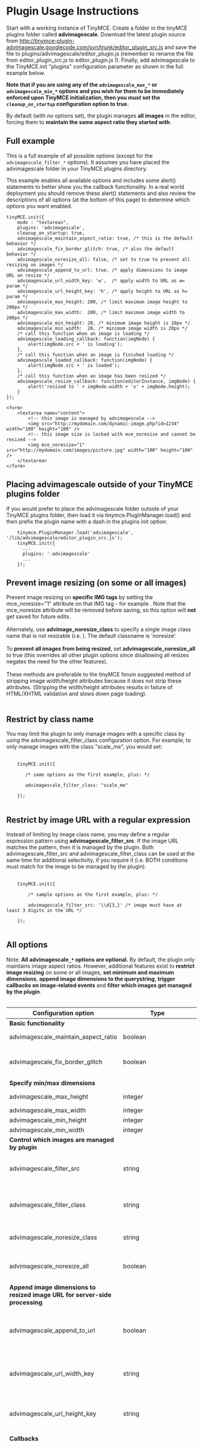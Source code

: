 

# Plugin Usage Instructions #

Start with a working instance of TinyMCE.  Create a folder in the tinyMCE plugins folder called **advimagescale**.  Download the latest plugin source from http://tinymce-plugin-advimagescale.googlecode.com/svn/trunk/editor_plugin_src.js and save the file to plugins/advimagescale/editor\_plugin.js (remember to rename the file from editor\_plugin\_src.js to editor\_plugin.js !).  Finally, add advimagescale to the TinyMCE.init "plugins" configuration parameter as shown in the full example below.

**Note that if you are using any of the `advimagescale_max_*` or `advimagescale_min_*` options and you wish for them to be immediately enforced upon TinyMCE initialization, then you _must_ set the _`cleanup_on_startup`_ configuration option to true.**

By default (with no options set), the plugin manages **all images** in the editor, forcing them to **maintain the same aspect ratio they started with**.

## Full example ##

This is a full example of all possible options (except for the `advimagescale_filter_*` options).   It assumes you have placed the advimagescale folder in your TinyMCE plugins directory.

This example enables all available options and includes some alert() statements to better show you the callback functionality.  In a real world deployment you should remove these alert() statements and also review the descriptions of all options (at the bottom of this page) to determine which options you want enabled.

```
tinyMCE.init({
    mode : "textareas",
    plugins: 'advimagescale',
    cleanup_on_startup: true,
    advimagescale_maintain_aspect_ratio: true, /* this is the default behavior */
    advimagescale_fix_border_glitch: true, /* also the default behavior */
    advimagescale_noresize_all: false, /* set to true to prevent all resizing on images */
    advimagescale_append_to_url: true, /* apply dimensions to image URL on resize */
    advimagescale_url_width_key: 'w',  /* apply width to URL as w= param */
    advimagescale_url_height_key: 'h', /* apply height to URL as h= param */
    advimagescale_max_height: 200, /* limit maximum image height to 200px */
    advimagescale_max_width:  200, /* limit maximum image width to 200px */
    advimagescale_min_height: 20, /* minimum image height is 20px */
    advimagescale_min_width:  20, /* minimum image width is 20px */
    /* call this function when an image is loading */
    advimagescale_loading_callback: function(imgNode) {
        alert(imgNode.src + ' is loading');
    },
    /* call this function when an image is finished loading */
    advimagescale_loaded_callback: function(imgNode) {
        alert(imgNode.src + ' is loaded');
    },
    /* call this function when an image has been resized */
    advimagescale_resize_callback: function(editorInstance, imgNode) {
        alert('resized to ' + imgNode.width + 'x' + imgNode.height);
    }
});

<form>
	<textarea name="content">
		<!-- this image is managed by advimagescale -->
		<img src="http://mydomain.com/dynamic-image.php?id=1234" width="100" height="100" />
		<!-- this image size is locked with mce_noresize and cannot be resized -->
		<img mce_noresize="1" src="http://mydomain.com/images/picture.jpg" width="100" height="100" />
	</textarea>
</form>

```

## Placing advimagescale outside of your TinyMCE plugins folder ##

If you would prefer to place the advimagescale folder outside of your TinyMCE plugins folder, then load it via tinymce.PluginManager.load() and then prefix the plugin name with a dash in the plugins init option:

```
    tinymce.PluginManager.load('advimagescale', '/lib/advimagescale/editor_plugin_src.js');
    tinyMCE.init({
      ...
      plugins: '-advimagescale'
      ...
    });
```

## Prevent image resizing (on some or all images) ##

Prevent image resizing on **specific IMG tags** by setting the mce\_noresize="1" attribute on that IMG tag - for example <img src=''>. Note that the mce_noresize attribute will be removed before saving, so this option will <b>not</b> get saved for future edits.<br>
<br>
Alternately, use <b>advimage_noresize_class</b> to specify a single image class name that is not resizable (i.e. <img src=''>).  The default classname is 'noresize'.<br>
<br>
To <b>prevent all images from being resized</b>, set <b>advimagescale_noresize_all</b> to true (this overrides all other plugin options since disallowing all resizes negates the need for the other features).<br>
<br>
These methods are preferable to the tinyMCE forum suggested method of stripping image width/height attributes because it does not strip these attributes.  (Stripping the width/height attributes results in failure of HTML/XHTML validation and slows down page loading).<br>
<br>
<h2>Restrict by class name</h2>

You may limit the plugin to only manage images with a specific class by using the advimagescale_filter_class configuration option.  For example, to only manage images with the class "scale_me", you would set:<br>
<br>
<pre><code>    tinyMCE.init({<br>
       /* same options as the first example, plus: */<br>
       advimagescale_filter_class: "scale_me"<br>
    });<br>
</code></pre>

<h2>Restrict by image URL with a regular expression</h2>

Instead of limiting by image class name, you may define a regular expression pattern using <b>advimagescale_filter_src</b>.  If the image URL matches the pattern, then it is managed by the plugin.  Both advimagescale_filter_src and advimagescale_filter_class can be used at the same time for additional selectivity, if you require it (i.e. BOTH conditions must match for the image to be managed by the plugin).<br>
<br>
<pre><code>    tinyMCE.init({<br>
        /* sample options as the first example, plus: */<br>
        advimagescale_filter_src: '\\d{3,}' /* image must have at least 3 digits in the URL */<br>
    });<br>
</code></pre>

<h2>All options</h2>
Note: <b>All advimagescale<code>_</code><code>*</code> options are optional.</b>  By default, the plugin only maintains image aspect ratios.  However, additional features exist to <b>restrict image resizing</b> on some or all images, <b>set minimum and maximum dimensions</b>, <b>append image dimensions to the querystring</b>, <b>trigger callbacks on image-related events</b> and <b>filter which images get managed by the plugin</b>.<br>
<br>
<table><thead><th> <b>Configuration option</b> </th><th> <b>Type</b> </th><th> <b>Default</b> </th><th> <b>Description</b> </th></thead><tbody>
<tr><td> <b>Basic functionality</b>  </td><td>             </td><td> </td><td> </td></tr>
<tr><td> advimagescale_maintain_aspect_ratio </td><td> boolean     </td><td> true           </td><td> Whether to maintain image aspect ratio (default true) </td></tr>
<tr><td> advimagescale_fix_border_glitch </td><td> boolean     </td><td> true           </td><td> Fix the bug (described in #2 in the bug list below).  Most users will want this on (the default is true - so it is on by default). </td></tr>
<tr><td> <b>Specify min/max dimensions</b> </td><td>             </td><td> </td><td> </td></tr>
<tr><td> advimagescale_max_height    </td><td> integer     </td><td> not set        </td><td> Set a value to limit the maximum image height of all images </td></tr>
<tr><td> advimagescale_max_width     </td><td> integer     </td><td> not set        </td><td> Set max image width </td></tr>
<tr><td> advimagescale_min_height    </td><td> integer     </td><td> not set        </td><td> Set min image height </td></tr>
<tr><td> advimagescale_min_width     </td><td> integer     </td><td> not set        </td><td> Set min image width </td></tr>
<tr><td> <b>Control which images are managed by plugin</b> </td><td>             </td><td> </td><td> </td></tr>
<tr><td> advimagescale_filter_src    </td><td> string      </td><td> not set        </td><td> A regular expression; all image SRC attributes that match this regexp will be managed by the plugin </td></tr>
<tr><td> advimagescale_filter_class  </td><td> string      </td><td> not set        </td><td> A CSS class name; all IMG tags with this class will be managed by the plugin <i>(if not set, all images are managed by the plugin)</i> </td></tr>
<tr><td> advimagescale_noresize_class </td><td> string      </td><td> 'noresize'     </td><td> A single class name that, if set on an image, tells the plugin to prevent resizing on that image </td></tr>
<tr><td> advimagescale_noresize_all  </td><td> boolean     </td><td> false          </td><td> Set to true to prevent all image resizing in the editor (overrides all other functionality since all resizes will be prevented) </td></tr>
<tr><td> <b>Append image dimensions to resized image URL for server-side processing</b> </td><td>             </td><td> </td><td> </td></tr>
<tr><td> advimagescale_append_to_url </td><td> boolean     </td><td> false          </td><td> Whether to append the image width/height to the IMG SRC. (i.e. <code>http://mydomain.com/images.php?id=123&amp;w=120&amp;h=120</code>). This is used for doing automatic server-side resampling of scaled images </td></tr>
<tr><td> advimagescale_url_width_key </td><td> string      </td><td> 'w'            </td><td> The querystring parameter to use when appending width to the URL - only applicable if <b>advimagescale_append_to_url</b> is true </td></tr>
<tr><td> advimagescale_url_height_key </td><td> string      </td><td> 'h'            </td><td> The querystring parameter to use when appending width to the URL - only applicable if <b>advimagescale_append_to_url</b> is true </td></tr>
<tr><td> <b>Callbacks</b>            </td><td>             </td><td> </td><td> </td></tr>
<tr><td> advimagescale_loading_callback </td><td> function(imageNode) </td><td> not set        </td><td> Callback function, called when an image begins reloading due to change of the image SRC (usually via advimagescale_append_to_url option) passes the DOM image node as parameter (often used to show a "please wait" dialog or disable form submission while an image is resizing in conjuction with the advimagescale_append_to_url option) </td></tr>
<tr><td> advimagescale_loaded_callback </td><td> function(imageNode) </td><td> not set        </td><td> Callback function, called when an image URL has changed (usually via advimagescale_append_to_url) and has completed loading </td></tr>
<tr><td> advimagescale_resize_callback </td><td> function(editorInstance, imageNode) </td><td> not set        </td><td> Callback function, called when an image has been resized and the new dimensions are available (via imageNode.width / imageNode.height) </td></tr></tbody></table>

<h2>Server-side image resampling</h2>

The advimagescale_append_to_url option (and the configurable parameter names with advimagescale_url_width_key and advimagescale_url_height_key) provide a simple solution for auto-rescaling images on the server side.<br>
<br>
For example, you would begin by inserting an dynamic image URL (usually a PHP script) which performs resampling (if necessary) and then redirects to the properly sized image.<br>
<br>
Assuming the initially inserted image had its width and height attributes set to 100x100, advimagescale will immediately rewrite the source URL for that image from:<br>
<br>
<code>http://mydomain.com/image.php?id=123</code>
to<br>
<code>http://mydomain.com/image.php?id=123&amp;w=100&amp;h=100</code>

This signals your "image.php" script that it needs to serve image <code>#</code>123, resampled to 100x100 pixels.<br>
<br>
Now, if the user scales the image up to 500x500, the URL will change to:<br>
<br>
<code>http://mydomain.com/image.php?id=123&amp;w=500&amp;h=500</code>

... and your CMS will now know that it needs to resample the original source image for image <code>#</code>123 to 500x500 pixels, and then redirect to that image so the user receives an updated version to fit the new dimensions.<br>
<br>
This feature is intended to allow seamless scaling up and down of images without loss of quality.  By default, the browser will scale an image but will not resample it from the original, resulting in pixelated or blurry images.  This advanced functionality allows you to resample from a source image (if available) and provide a higher quality image that matches the new dimensions.<br>
<br>
<h2>Callbacks</h2>

Callbacks allow you to be notified when certain events (such as an image begins loading, finishes loading, or is resized) happens in the browser.<br>
<br>
Use the <b>advimagescale_loading_callback</b> and <b>advimagescale_loaded_callback</b> callback options if you'd like to be notified when an image begins reloading and completes reloading, and the <b>advimagescale_resize_callback</b> to be notified when an image has been resized.<br>
<br>
<h2>Bug Fixes</h2>

There are two browser bugs that we discovered while developing this plugin, and have implemented workarounds.  Specifically:<br>
<br>
<ol><li><b>Resize handles do not re-draw in Gecko</b>. When the plugin changes the image dimensions to maintain aspect ratio, Gecko does not move the resize handles to wrap the new image dimensions.  This has been worked around by forcing a redraw of the TinyMCE area.  The side effect is that this de-selects the image.  To continue further resizing, you must re-select the image by clicking on it.<br>
</li><li><b>Resizing an image with a border adds border width to image width</b>.  This occurs only when an image has a border width set via the tinymce content_css directive or via an inline style.  This bug (or unexpected behavior, at least...) is present without this plugin, we are simply working around it here as a convenience.  This is corrected by automatically adjusting the image to reduce its width by the border width after each resize. The consequence in Gecko based browsers is that the image will be de-selected (as the plugin must force a tinyMCE redraw to move the resize handles into the correct location due to gecko <a href='https://code.google.com/p/tinymce-plugin-advimagescale/issues/detail?id=1'>bug #1</a> above).
